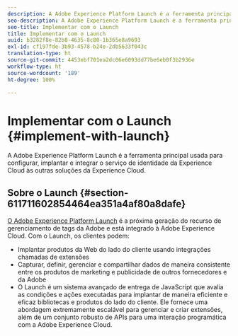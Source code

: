 ```yaml
---
description: A Adobe Experience Platform Launch é a ferramenta principal usada para configurar, implantar e integrar o serviço de identidade da Experience Cloud às outras soluções da Experience Cloud.
seo-description: A Adobe Experience Platform Launch é a ferramenta principal usada para configurar, implantar e integrar o serviço de identidade da Experience Cloud às outras soluções da Experience Cloud.
seo-title: Implementar com o Launch
title: Implementar com o Launch
uuid: b3282f8e-82b8-4635-8c80-1b365e8a9693
exl-id: cf197fde-3b93-4578-b24e-2db5633f043c
translation-type: ht
source-git-commit: 4453ebf701ea2dc06e6093dd77be6eb0f3b2936e
workflow-type: ht
source-wordcount: '189'
ht-degree: 100%

---
```


# Implementar com o Launch {#implement-with-launch}

A Adobe Experience Platform Launch é a ferramenta principal usada para configurar, implantar e integrar o serviço de identidade da Experience Cloud às outras soluções da Experience Cloud.

## Sobre o Launch {#section-611711602854464ea351a4af80a8dafe}

[O Adobe Experience Platform Launch](https://docs.adobe.com/content/help/pt-BR/launch/using/overview.html) é a próxima geração do recurso de gerenciamento de tags da Adobe e está integrado à Adobe Experience Cloud. Com o Launch, os clientes podem:

* Implantar produtos da Web do lado do cliente usando integrações chamadas de extensões
* Capturar, definir, gerenciar e compartilhar dados de maneira consistente entre os produtos de marketing e publicidade de outros fornecedores e da Adobe
* O Launch é um sistema avançado de entrega de JavaScript que avalia as condições e ações executadas para implantar de maneira eficiente e eficaz bibliotecas e produtos do lado do cliente. Ele fornece uma abordagem extremamente escalável para gerenciar e criar extensões, além de um conjunto robusto de APIs para uma interação programática com a Adobe Experience Cloud.
